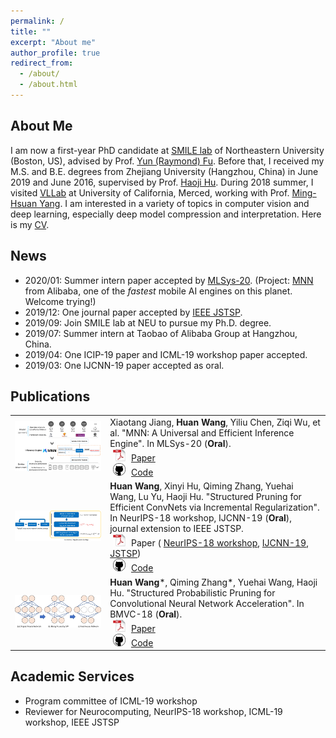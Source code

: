 ```yaml
---
permalink: /
title: ""
excerpt: "About me"
author_profile: true
redirect_from: 
  - /about/
  - /about.html
---
```

## About Me
I am now a first-year PhD candidate at [SMILE lab](https://web.northeastern.edu/smilelab/) of Northeastern University (Boston, US), advised by Prof. [Yun (Raymond) Fu](http://www1.ece.neu.edu/~yunfu/). Before that, I received my M.S. and B.E. degrees from Zhejiang University (Hangzhou, China) in June 2019 and June 2016, supervised by Prof. [Haoji Hu](https://person.zju.edu.cn/en/huhaoji). During 2018 summer, I visited [VLLab](http://vllab.ucmerced.edu/) at University of California, Merced, working with Prof. [Ming-Hsuan Yang](http://faculty.ucmerced.edu/mhyang/). I am interested in a variety of topics in computer vision and deep learning, especially deep model compression and interpretation. Here is my [CV](https://drive.google.com/file/d/17wU9IB2E4Jj_3p5EI50zksbuxRcm1Qmd/view?usp=sharing).

## News
- 2020/01: Summer intern paper accepted by <a href="https://mlsys.org/">MLSys-20</a>. (Project: <a href="https://github.com/alibaba/MNN">MNN</a> from Alibaba, one of the <i>fastest</i> mobile AI engines on this planet. Welcome trying!)
- 2019/12: One journal paper accepted by <a href="https://signalprocessingsociety.org/publications-resources/ieee-journal-selected-topics-signal-processing">IEEE JSTSP</a>.
- 2019/09: Join SMILE lab at NEU to pursue my Ph.D. degree.
- 2019/07: Summer intern at Taobao of Alibaba Group at Hangzhou, China.
- 2019/04: One ICIP-19 paper and ICML-19 workshop paper accepted.
- 2019/03: One IJCNN-19 paper accepted as oral.

## Publications
<table style="border: none; border-collapse: collapse;" border="0">

<tr style="border-collapse: separate; border-spacing:30em;">
  <td style="border-collapse: collapse; border: none;">
    <img src="https://raw.githubusercontent.com/mingsun-tse/mingsun-tse.github.io/master/images/MNN.jpg" width="800" />
  </td>
  <td style="border-collapse: collapse; border: none;">
    Xiaotang Jiang, <b>Huan Wang</b>, Yiliu Chen, Ziqi Wu, et al.
    "MNN: A Universal and Efficient Inference Engine".
    In MLSys-20 (<b>Oral</b>).<br>
    <img src="https://raw.githubusercontent.com/mingsun-tse/mingsun-tse.github.io/master/images/pdf_icon.png" width="20" height="20" hspace="5">
    <span><a href="wait_to_update">Paper</a></span><br>
    <img src="https://raw.githubusercontent.com/mingsun-tse/mingsun-tse.github.io/master/images/github_icon.png" width="20" height="20" hspace="5">
    <span><a href="">Code</a></span>
  </td>
</tr>


<tr style="border-collapse: separate; border-spacing:30em;">
  <td style="border-collapse: collapse; border: none;">
    <img src="https://raw.githubusercontent.com/mingsun-tse/mingsun-tse.github.io/master/images/IncReg.jpeg" width="800" />
  </td>
  <td style="border-collapse: collapse; border: none;">
    <b>Huan Wang</b>, Xinyi Hu, Qiming Zhang, Yuehai Wang, Lu Yu, Haoji Hu.
    "Structured Pruning for Efficient ConvNets via Incremental Regularization".
    In NeurIPS-18 workshop, IJCNN-19 (<b>Oral</b>), journal extension to IEEE JSTSP.<br>
    <img src="https://raw.githubusercontent.com/mingsun-tse/mingsun-tse.github.io/master/images/pdf_icon.png" width="20" height="20" hspace="5"> Paper (
    <span><a href="https://arxiv.org/abs/1811.08390">NeurIPS-18 workshop</a></span>,
    <span><a href="https://arxiv.org/abs/1804.09461">IJCNN-19</a></span>,
    <span><a href="https://ieeexplore.ieee.org/stamp/stamp.jsp?tp=&arnumber=8937758">JSTSP</a></span>) <br>
    <img src="https://raw.githubusercontent.com/mingsun-tse/mingsun-tse.github.io/master/images/github_icon.png" width="20" height="20" hspace="5">
    <span><a href="https://github.com/alibaba/MNN">Code</a></span>
  </td>
</tr>


<tr style="border-collapse: separate; border-spacing:30em;">
  <td style="border-collapse: collapse; border: none;">
    <img src="https://raw.githubusercontent.com/mingsun-tse/mingsun-tse.github.io/master/images/SPP.jpeg" width="800" />
  </td>
  <td style="border-collapse: collapse; border: none;">
    <b>Huan Wang</b>*, Qiming Zhang*, Yuehai Wang, Haoji Hu.
    "Structured Probabilistic Pruning for Convolutional Neural Network Acceleration".
    In BMVC-18 (<b>Oral</b>).<br>
    <img src="https://raw.githubusercontent.com/mingsun-tse/mingsun-tse.github.io/master/images/pdf_icon.png" width="20" height="20" hspace="5">
    <span><a href="https://arxiv.org/abs/1709.06994">Paper</a></span> <br>
    <img src="https://raw.githubusercontent.com/mingsun-tse/mingsun-tse.github.io/master/images/github_icon.png" width="20" height="20" hspace="5">
    <span><a href="https://github.com/MingSun-Tse/Caffe_IncReg">Code</a></span>
  </td>
</tr>

</table>

## Academic Services
- Program committee of ICML-19 workshop
- Reviewer for Neurocomputing, NeurIPS-18 workshop, ICML-19 workshop, IEEE JSTSP

